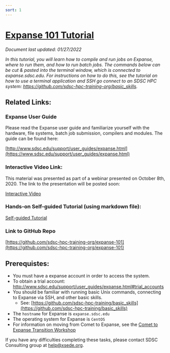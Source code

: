 ```yaml
---
sort: 1
---
```

# [Expanse 101 Tutorial](https://github.com/sdsc-hpc-training-org/expanse-101/)
*Document last updated:  01/27/2022*

*In this tutorial, you will learn how to compile and run jobs on Expanse,
where to run them, and how to run batch jobs. The commands below can be
cut & pasted into the terminal window, which is connected to
expanse.sdsc.edu. For instructions on how to do this, see the tutorial
on how to use a terminal application and SSH go connect to an SDSC HPC
system: https://github.com/sdsc-hpc-training-org/basic_skills.*


## Related Links:

### Expanse User Guide
Please read the Expanse user guide and familiarize yourself with the hardware, file systems, batch job submission, compilers and modules. The guide can be found here:

[http://www.sdsc.edu/support/user_guides/expanse.html](https://www.sdsc.edu/support/user_guides/expanse.html)

### Interactive Video Link:
This material was presented as part of a webinar presented on October 8th, 2020.
The link to the presentation will be posted soon:

[Interactive Video](https://education.sdsc.edu/training/interactive/202009_expanse_101/index.php)

### Hands-on Self-guided Tutorial (using markdown file):

[Self-guided Tutorial](https://github.com/sdsc-hpc-training-org/expanse-101/blob/main/Expanse_Aggregate.md)

### Link to GitHub Repo
[https://github.com/sdsc-hpc-training-org/expanse-101](https://github.com/sdsc-hpc-training-org/expanse-101)



## Prerequistes:

*  You must have a expanse account in order to access the system.
  * To obtain a trial account:
      http://www.sdsc.edu/support/user_guides/expanse.html#trial_accounts
* You should be familiar with running basic Unix commands, connecting to Expanse via SSH, and other basic skills. 
  * See:
[https://github.com/sdsc-hpc-training/basic_skills](https://github.com/sdsc-hpc-training/basic_skills)
*  The ``hostname`` for Expanse is ``expanse.sdsc.edu``
*  The operating system for Expanse is ``CentOS``
*  For information on moving from Comet to Expanse, see the [Comet to Expanse
Transition Workshop](https://education.sdsc.edu/training/interactive/202010_comet_to_expanse/index.html)

If you have any difficulties completing these tasks, please contact SDSC
Consulting group at help@xsede.org.
